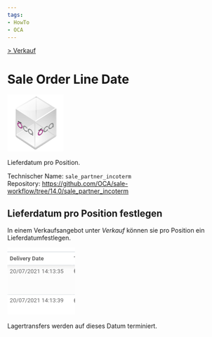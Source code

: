 ```yaml
---
tags:
- HowTo
- OCA
---
```

[> Verkauf](Verkauf.md)
# Sale Order Line Date
![icon_oca_app](assets/icon_oca_app.png)

Lieferdatum pro Position.

Technischer Name: `sale_partner_incoterm`\
Repository: <https://github.com/OCA/sale-workflow/tree/14.0/sale_partner_incoterm>

## Lieferdatum pro Position festlegen

In einem Verkaufsangebot unter *Verkauf* können sie pro Position ein Lieferdatumfestlegen.

![](assets/Sale%20Order%20Line%20Date%20Delivery%20Date.png)

Lagertransfers werden auf dieses Datum terminiert.
